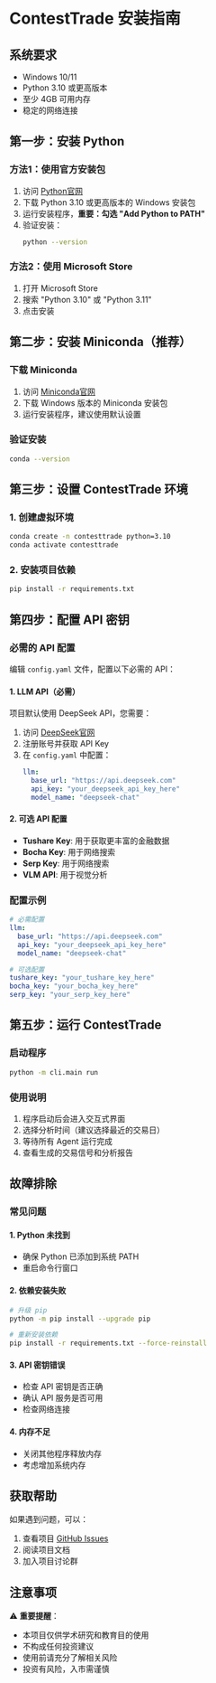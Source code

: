 # ContestTrade 安装指南

## 系统要求
- Windows 10/11
- Python 3.10 或更高版本
- 至少 4GB 可用内存
- 稳定的网络连接

## 第一步：安装 Python

### 方法1：使用官方安装包
1. 访问 [Python官网](https://www.python.org/downloads/)
2. 下载 Python 3.10 或更高版本的 Windows 安装包
3. 运行安装程序，**重要：勾选 "Add Python to PATH"**
4. 验证安装：
   ```bash
   python --version
   ```

### 方法2：使用 Microsoft Store
1. 打开 Microsoft Store
2. 搜索 "Python 3.10" 或 "Python 3.11"
3. 点击安装

## 第二步：安装 Miniconda（推荐）

### 下载 Miniconda
1. 访问 [Miniconda官网](https://docs.conda.io/en/latest/miniconda.html)
2. 下载 Windows 版本的 Miniconda 安装包
3. 运行安装程序，建议使用默认设置

### 验证安装
```bash
conda --version
```

## 第三步：设置 ContestTrade 环境

### 1. 创建虚拟环境
```bash
conda create -n contesttrade python=3.10
conda activate contesttrade
```

### 2. 安装项目依赖
```bash
pip install -r requirements.txt
```

## 第四步：配置 API 密钥

### 必需的 API 配置
编辑 `config.yaml` 文件，配置以下必需的 API：

#### 1. LLM API（必需）
项目默认使用 DeepSeek API，您需要：
1. 访问 [DeepSeek官网](https://platform.deepseek.com/)
2. 注册账号并获取 API Key
3. 在 `config.yaml` 中配置：
   ```yaml
   llm:
     base_url: "https://api.deepseek.com"
     api_key: "your_deepseek_api_key_here"
     model_name: "deepseek-chat"
   ```

#### 2. 可选 API 配置
- **Tushare Key**: 用于获取更丰富的金融数据
- **Bocha Key**: 用于网络搜索
- **Serp Key**: 用于网络搜索
- **VLM API**: 用于视觉分析

### 配置示例
```yaml
# 必需配置
llm:
  base_url: "https://api.deepseek.com"
  api_key: "your_deepseek_api_key_here"
  model_name: "deepseek-chat"

# 可选配置
tushare_key: "your_tushare_key_here"
bocha_key: "your_bocha_key_here"
serp_key: "your_serp_key_here"
```

## 第五步：运行 ContestTrade

### 启动程序
```bash
python -m cli.main run
```

### 使用说明
1. 程序启动后会进入交互式界面
2. 选择分析时间（建议选择最近的交易日）
3. 等待所有 Agent 运行完成
4. 查看生成的交易信号和分析报告

## 故障排除

### 常见问题

#### 1. Python 未找到
- 确保 Python 已添加到系统 PATH
- 重启命令行窗口

#### 2. 依赖安装失败
```bash
# 升级 pip
python -m pip install --upgrade pip

# 重新安装依赖
pip install -r requirements.txt --force-reinstall
```

#### 3. API 密钥错误
- 检查 API 密钥是否正确
- 确认 API 服务是否可用
- 检查网络连接

#### 4. 内存不足
- 关闭其他程序释放内存
- 考虑增加系统内存

## 获取帮助

如果遇到问题，可以：
1. 查看项目 [GitHub Issues](https://github.com/RoyalTeng/ContestTrade/issues)
2. 阅读项目文档
3. 加入项目讨论群

## 注意事项

⚠️ **重要提醒**：
- 本项目仅供学术研究和教育目的使用
- 不构成任何投资建议
- 使用前请充分了解相关风险
- 投资有风险，入市需谨慎
